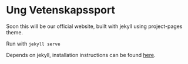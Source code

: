 # Ung Vetenskapssport

Soon this will be our official website, built with jekyll using project-pages theme. 

Run with `jekyll serve`

Depends on jekyll, installation instructions can be found [here](https://jekyllrb.com/docs/installation/).


